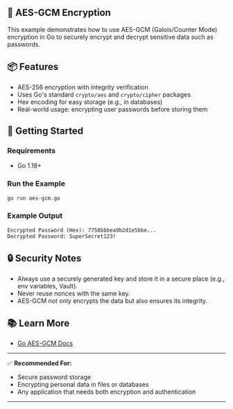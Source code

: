 ## 🔐 AES-GCM Encryption

This example demonstrates how to use AES-GCM (Galois/Counter Mode) encryption in Go to securely encrypt and decrypt sensitive data such as passwords.

## 📦 Features

- AES-256 encryption with integrity verification
- Uses Go's standard `crypto/aes` and `crypto/cipher` packages
- Hex encoding for easy storage (e.g., in databases)
- Real-world usage: encrypting user passwords before storing them

## 🚀 Getting Started

### Requirements

- Go 1.18+

### Run the Example

```bash
go run aes-gcm.go
```

### Example Output

```
Encrypted Password (Hex): 7758bbbea9b2d1e5bbe...
Decrypted Password: SuperSecret123!
```

## 🔒 Security Notes

- Always use a securely generated key and store it in a secure place (e.g., env variables, Vault).
- Never reuse nonces with the same key.
- AES-GCM not only encrypts the data but also ensures its integrity.

## 📚 Learn More

- [Go AES-GCM Docs](https://pkg.go.dev/crypto/cipher#NewGCM)

---

✅ **Recommended For:**

- Secure password storage
- Encrypting personal data in files or databases
- Any application that needs both encryption and authentication

---
